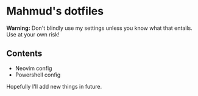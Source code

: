 # Mahmud's dotfiles

**Warning:** Don't blindly use my settings unless you know what that entails. Use at your own risk!

## Contents

- Neovim config
- Powershell config

Hopefully I'll add new things in future.
